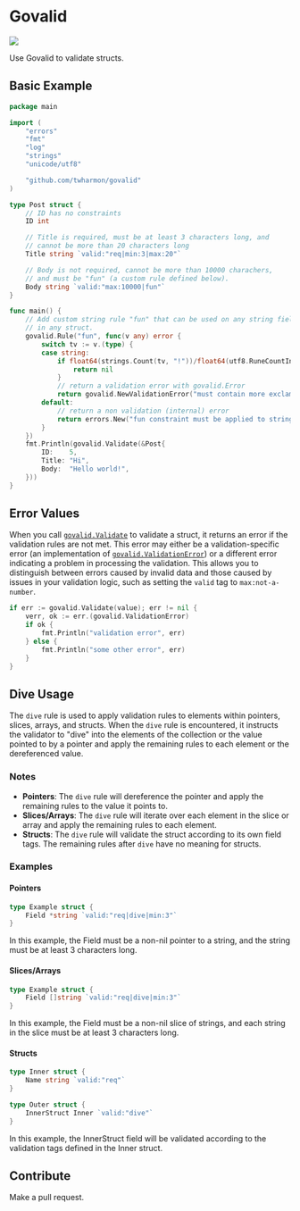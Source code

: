 # Govalid

[![](https://goreportcard.com/badge/github.com/twharmon/govalid)](https://goreportcard.com/report/github.com/twharmon/govalid)

Use Govalid to validate structs.

## Basic Example
```go
package main

import (
	"errors"
	"fmt"
	"log"
	"strings"
	"unicode/utf8"

	"github.com/twharmon/govalid"
)

type Post struct {
	// ID has no constraints
	ID int

	// Title is required, must be at least 3 characters long, and
	// cannot be more than 20 characters long
	Title string `valid:"req|min:3|max:20"`

	// Body is not required, cannot be more than 10000 charachers,
	// and must be "fun" (a custom rule defined below).
	Body string `valid:"max:10000|fun"`
}

func main() {
	// Add custom string rule "fun" that can be used on any string field
	// in any struct.
	govalid.Rule("fun", func(v any) error {
		switch tv := v.(type) {
		case string:
			if float64(strings.Count(tv, "!"))/float64(utf8.RuneCountInString(tv)) > 0.001 {
				return nil
			}
			// return a validation error with govalid.Error
			return govalid.NewValidationError("must contain more exclamation marks")
		default:
			// return a non validation (internal) error
			return errors.New("fun constraint must be applied to string only")
		}
	})
	fmt.Println(govalid.Validate(&Post{
		ID:    5,
		Title: "Hi",
		Body:  "Hello world!",
	}))
}
```

## Error Values
When you call [`govalid.Validate`](govalid.go#L12) to validate a struct, it returns an error if the validation rules are not met. This error may either be a validation-specific error (an implementation of [`govalid.ValidationError`](error.go)) or a different error indicating a problem in processing the validation. This allows you to distinguish between errors caused by invalid data and those caused by issues in your validation logic, such as setting the `valid` tag to `max:not-a-number`.

```go
if err := govalid.Validate(value); err != nil {
	verr, ok := err.(govalid.ValidationError)
	if ok {
		fmt.Println("validation error", err)
	} else {
		fmt.Println("some other error", err)
	}
}
```

## Dive Usage
The `dive` rule is used to apply validation rules to elements within pointers, slices, arrays, and structs. When the `dive` rule is encountered, it instructs the validator to "dive" into the elements of the collection or the value pointed to by a pointer and apply the remaining rules to each element or the dereferenced value.

### Notes
- **Pointers**: The `dive` rule will dereference the pointer and apply the remaining rules to the value it points to.
- **Slices/Arrays**: The `dive` rule will iterate over each element in the slice or array and apply the remaining rules to each element.
- **Structs**: The `dive` rule will validate the struct according to its own field tags. The remaining rules after `dive` have no meaning for structs.

### Examples

#### Pointers

```go
type Example struct {
    Field *string `valid:"req|dive|min:3"`
}
```
In this example, the Field must be a non-nil pointer to a string, and the string must be at least 3 characters long.

#### Slices/Arrays
```go
type Example struct {
    Field []string `valid:"req|dive|min:3"`
}
```
In this example, the Field must be a non-nil slice of strings, and each string in the slice must be at least 3 characters long.

#### Structs
```go
type Inner struct {
    Name string `valid:"req"`
}

type Outer struct {
    InnerStruct Inner `valid:"dive"`
}
```
In this example, the InnerStruct field will be validated according to the validation tags defined in the Inner struct.


## Contribute

Make a pull request.
